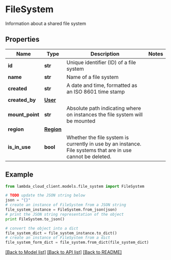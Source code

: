 # FileSystem

Information about a shared file system

## Properties
Name | Type | Description | Notes
------------ | ------------- | ------------- | -------------
**id** | **str** | Unique identifier (ID) of a file system | 
**name** | **str** | Name of a file system | 
**created** | **str** | A date and time, formatted as an ISO 8601 time stamp | 
**created_by** | [**User**](User.md) |  | 
**mount_point** | **str** | Absolute path indicating where on instances the file system will be mounted | 
**region** | [**Region**](Region.md) |  | 
**is_in_use** | **bool** | Whether the file system is currently in use by an instance. File systems that are in use cannot be deleted. | 

## Example

```python
from lambda_cloud_client.models.file_system import FileSystem

# TODO update the JSON string below
json = "{}"
# create an instance of FileSystem from a JSON string
file_system_instance = FileSystem.from_json(json)
# print the JSON string representation of the object
print FileSystem.to_json()

# convert the object into a dict
file_system_dict = file_system_instance.to_dict()
# create an instance of FileSystem from a dict
file_system_form_dict = file_system.from_dict(file_system_dict)
```
[[Back to Model list]](../README.md#documentation-for-models) [[Back to API list]](../README.md#documentation-for-api-endpoints) [[Back to README]](../README.md)


